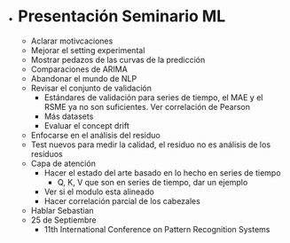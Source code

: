   * # Presentación Seminario ML
    * Aclarar motivcaciones
    * Mejorar el setting experimental
    * Mostrar pedazos de las curvas de la predicción
    * Comparaciones de ARIMA
    * Abandonar el mundo de NLP
    * Revisar el conjunto de validación
      * Estándares de validación para series de tiempo, el MAE y el RSME ya no son suficientes. Ver correlación de Pearson
      * Más datasets
      * Evaluar el concept drift
    * Enfocarse en el análisis del residuo
    * Test nuevos para medir la calidad, el residuo no es análisis de los residuos
    * Capa de atención
      * Hacer el estado del arte basado en lo hecho en series de tiempo
        * Q, K, V que son en series de tiempo, dar un ejemplo
      * Ver si el modulo esta alineado
      * Hacer correlación parcial de los cabezales
    * Hablar Sebastian
    * 25 de Septiembre
      * 11th International Conference on Pattern Recognition Systems